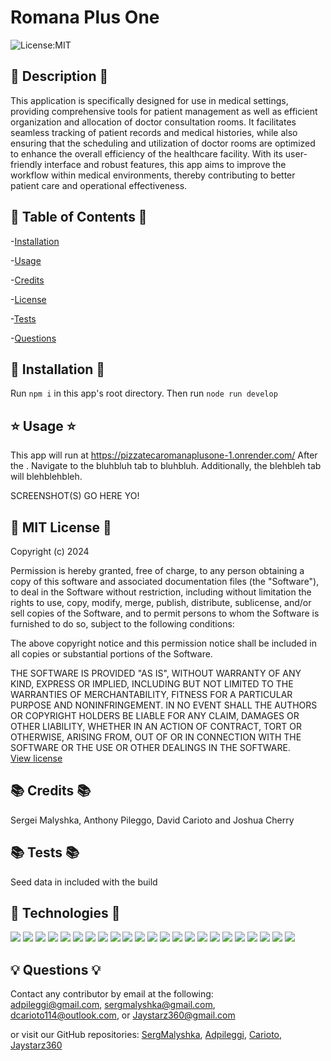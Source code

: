 # Romana Plus One

![License:MIT](https://img.shields.io/badge/License-MIT-blue)

## 📝  Description 📝 

This application is specifically designed for use in medical settings, providing comprehensive tools for patient management as well as efficient organization and allocation of doctor consultation rooms. It facilitates seamless tracking of patient records and medical histories, while also ensuring that the scheduling and utilization of doctor rooms are optimized to enhance the overall efficiency of the healthcare facility. With its user-friendly interface and robust features, this app aims to improve the workflow within medical environments, thereby contributing to better patient care and operational effectiveness.

##  📖 Table of Contents 📖

-[Installation](#installation)

-[Usage](#usage)

-[Credits](#credits)

-[License](#license)

-[Tests](#tests)

-[Questions](#questions)

## 🔧 Installation 🔧

Run `npm i` in this app's root directory. Then run `node run develop`

##  ⭐ Usage ⭐

This app will run at https://pizzatecaromanaplusone-1.onrender.com/
After the . Navigate to the bluhbluh tab to bluhbluh. Additionally, the blehbleh tab will blehblehbleh.

SCREENSHOT(S) GO HERE YO!

## 📜 MIT License 📜
Copyright (c) 2024

Permission is hereby granted, free of charge, to any person obtaining a copy of this software and associated documentation files (the "Software"), to deal in the Software without restriction, including without limitation the rights to use, copy, modify, merge, publish, distribute, sublicense, and/or sell copies of the Software, and to permit persons to whom the Software is furnished to do so, subject to the following conditions:

The above copyright notice and this permission notice shall be included in all copies or substantial portions of the Software.

THE SOFTWARE IS PROVIDED "AS IS", WITHOUT WARRANTY OF ANY KIND, EXPRESS OR IMPLIED, INCLUDING BUT NOT LIMITED TO THE WARRANTIES OF MERCHANTABILITY, FITNESS FOR A PARTICULAR PURPOSE AND NONINFRINGEMENT. IN NO EVENT SHALL THE AUTHORS OR COPYRIGHT HOLDERS BE LIABLE FOR ANY CLAIM, DAMAGES OR OTHER LIABILITY, WHETHER IN AN ACTION OF CONTRACT, TORT OR OTHERWISE, ARISING FROM, OUT OF OR IN CONNECTION WITH THE SOFTWARE OR THE USE OR OTHER DEALINGS IN THE SOFTWARE.<br>
[View license](https://opensource.org/license/mit-0/)

##  📚 Credits 📚

Sergei Malyshka, Anthony Pileggo, David Carioto and Joshua Cherry

##  📚 Tests 📚

Seed data in included with the build

## 🔧 Technologies 🔧
<p>
<img src="https://img.shields.io/badge/HTML5-E34F26?style=for-the-badge&logo=html5&logoColor=white" /> 
<img src="https://img.shields.io/badge/CSS3-1572B6?style=for-the-badge&logo=css3&logoColor=white" /> 
<img src="https://img.shields.io/badge/JavaScript-323330?style=for-the-badge&logo=javascript&logoColor=F7DF1E" />
<img src="https://img.shields.io/badge/Express%20js-000000?style=for-the-badge&logo=express&logoColor=white" /> 
<img src="https://img.shields.io/badge/jQuery-0769AD?style=for-the-badge&logo=jquery&logoColor=white" />  
<img src="https://img.shields.io/badge/Node%20js-339933?style=for-the-badge&logo=nodedotjs&logoColor=white" />
<img src="https://img.shields.io/badge/Bootstrap-563D7C?style=for-the-badge&logo=bootstrap&logoColor=white" />
<img src="https://img.shields.io/badge/npm-CB3837?style=for-the-badge&logo=npm&logoColor=white"/>   
<img src="https://img.shields.io/badge/Sequelize-52B0E7?style=for-the-badge&logo=Sequelize&logoColor=white" />
<img src="https://img.shields.io/badge/MySQL-005C84?style=for-the-badge&logo=mysql&logoColor=white"> 
<img src="https://img.shields.io/badge/GIT-E44C30?style=for-the-badge&logo=git&logoColor=white" />
<img src="https://img.shields.io/badge/Heroku-430098?style=for-the-badge&logo=heroku&logoColor=white" />
<img src="https://img.shields.io/badge/Insomnia-5849be?style=for-the-badge&logo=Insomnia&logoColor=white"/>
<img src="https://img.shields.io/badge/Visual_Studio_Code-0078D4?style=for-the-badge&logo=visual%20studio%20code&logoColor=white" />
<img src="https://img.shields.io/badge/GitHub-100000?style=for-the-badge&logo=github&logoColor=white" /> 
<img src="https://img.shields.io/badge/json-5E5C5C?style=for-the-badge&logo=json&logoColor=white" />
<img src="https://img.shields.io/badge/MongoDB-4EA94B?style=for-the-badge&logo=mongodb&logoColor=white" />
<img src="https://img.shields.io/badge/eslint-3A33D1?style=for-the-badge&logo=eslint&logoColor=white" />
<img src="https://img.shields.io/badge/prettier-1A2C34?style=for-the-badge&logo=prettier&logoColor=F7BA3E" />
<img src="https://img.shields.io/badge/React-20232A?style=for-the-badge&logo=react&logoColor=61DAFB" />
<img src="https://img.shields.io/badge/Apollo%20GraphQL-311C87?&style=for-the-badge&logo=Apollo%20GraphQL&logoColor=white" />
<img src="https://img.shields.io/badge/GraphQl-E10098?style=for-the-badge&logo=graphql&logoColor=white" /> 
<img src="https://img.shields.io/badge/GitLab-330F63?style=for-the-badge&logo=gitlab&logoColor=white" />
</p> 

## 💡 Questions 💡

Contact any contributor by email at the following:<br>
adpileggi@gmail.com, sergmalyshka@gmail.com, dcarioto114@outlook.com, or Jaystarz360@gmail.com

or visit our GitHub repositories: [SergMalyshka](https://github.com/SergMalyshka), [Adpileggi](https://github.com/Adpileggi), [Carioto](https://github.com/Carioto), [Jaystarz360](https://github.com/Jaystarz360)
